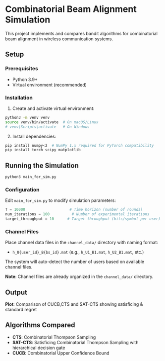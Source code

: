 # Combinatorial Beam Alignment Simulation

This project implements and compares bandit algorithms for combinatorial beam alignment in wireless communication systems.

## Setup

### Prerequisites
- Python 3.9+
- Virtual environment (recommended)

### Installation

1. Create and activate virtual environment:
```bash
python3 -m venv venv
source venv/bin/activate  # On macOS/Linux
# venv\Scripts\activate   # On Windows
```

2. Install dependencies:
```bash
pip install numpy<2  # NumPy 1.x required for PyTorch compatibility
pip install torch scipy matplotlib
```

## Running the Simulation

```bash
python3 main_for_sim.py
```

### Configuration

Edit `main_for_sim.py` to modify simulation parameters:

```python
T = 10000                    # Time horizon (number of rounds)
num_iterations = 100          # Number of experimental iterations
target_throughput = 10      # Target throughput (bits/symbol per user)
```

### Channel Files

Place channel data files in the `channel_data/` directory with naming format:
- `h_U{user_id}_B{bs_id}.mat` (e.g., `h_U1_B1.mat`, `h_U2_B1.mat`, etc.)

The system will auto-detect the number of users based on available channel files.

**Note**: Channel files are already organized in the `channel_data/` directory.

## Output


**Plot**: Comparison of CUCB,CTS and SAT-CTS showing satisficing & standard regret

## Algorithms Compared

- **CTS**: Combinatorial Thompson Sampling
- **SAT-CTS**: Satisficing Combinatorial Thompson Sampling with hierarchical decision gate
- **CUCB**: Combinatorial Upper Confidence Bound
